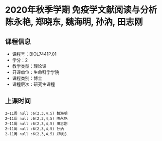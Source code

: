 # 2020年秋季学期 免疫学文献阅读与分析 陈永艳, 郑晓东, 魏海明, 孙汭, 田志刚






## 课程信息

- 课程号：BIOL7441P.01
- 学分：2
- 教学类型：理论课
- 开课单位：生命科学学院
- 课程类别：博士
- 课程层次：研究生课程

## 上课时间

```
2~11周 null :6(2,3,4,5) 魏海明
2~11周 null :6(2,3,4,5) 陈永艳
2~11周 null :6(2,3,4,5) 田志刚
2~11周 null :6(2,3,4,5) 孙汭
2~11周 null :6(2,3,4,5) 郑晓东
```

